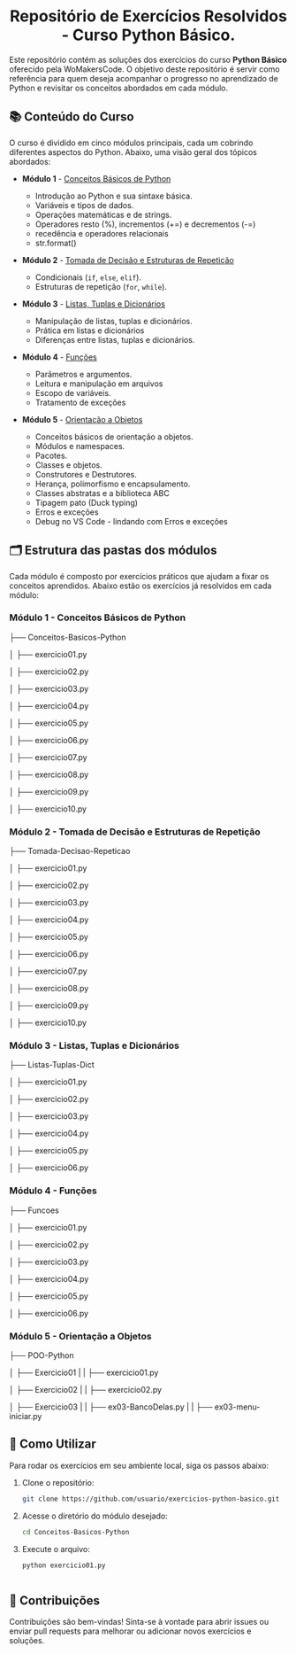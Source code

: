 <h1 align="center">Repositório de Exercícios Resolvidos - Curso Python Básico.</h1>

Este repositório contém as soluções dos exercícios do curso **Python Básico** oferecido pela WoMakersCode. O objetivo deste repositório é servir como referência para quem deseja acompanhar o progresso no aprendizado de Python e revisitar os conceitos abordados em cada módulo.

## 📚 Conteúdo do Curso

O curso é dividido em cinco módulos principais, cada um cobrindo diferentes aspectos do Python. Abaixo, uma visão geral dos tópicos abordados:

- **Módulo 1** - [Conceitos Básicos de Python]()
  - Introdução ao Python e sua sintaxe básica.
  - Variáveis e tipos de dados.
  - Operações matemáticas e de strings.
  - Operadores resto (%), incrementos (+=) e decrementos (-=)
  - recedência e operadores relacionais
  - str.format()
  
- **Módulo 2** - [Tomada de Decisão e Estruturas de Repetição]()
  - Condicionais (`if`, `else`, `elif`).
  - Estruturas de repetição (`for`, `while`).
  
- **Módulo 3** - [Listas, Tuplas e Dicionários]()
  - Manipulação de listas, tuplas e dicionários.
  - Prática em listas e dicionários
  - Diferenças entre listas, tuplas e dicionários.
  
- **Módulo 4** - [Funções]()
  - Parâmetros e argumentos.
  - Leitura e manipulação em arquivos
  - Escopo de variáveis.
  - Tratamento de exceções
  
- **Módulo 5** - [Orientação a Objetos]()
  - Conceitos básicos de orientação a objetos.
  - Módulos e namespaces.
  - Pacotes.
  - Classes e objetos.
  - Construtores e Destrutores.
  - Herança, polimorfismo e encapsulamento.
  - Classes abstratas e a biblioteca ABC
  - Tipagem pato (Duck typing)
  - Erros e exceções
  - Debug no VS Code - lindando com Erros e exceções
    

## 🗂 Estrutura das pastas dos módulos

Cada módulo é composto por exercícios práticos que ajudam a fixar os conceitos aprendidos. Abaixo estão os exercícios já resolvidos em cada módulo:

### Módulo 1 - Conceitos Básicos de Python

├── Conceitos-Basicos-Python

│   ├── exercicio01.py

│   ├── exercicio02.py

│   ├── exercicio03.py

│   ├── exercicio04.py

│   ├── exercicio05.py

│   ├── exercicio06.py

│   ├── exercicio07.py

│   ├── exercicio08.py

│   ├── exercicio09.py

│   ├── exercicio10.py


### Módulo 2 - Tomada de Decisão e Estruturas de Repetição

├── Tomada-Decisao-Repeticao

│   ├── exercicio01.py

│   ├── exercicio02.py

│   ├── exercicio03.py

│   ├── exercicio04.py

│   ├── exercicio05.py

│   ├── exercicio06.py

│   ├── exercicio07.py

│   ├── exercicio08.py

│   ├── exercicio09.py

│   ├── exercicio10.py


### Módulo 3 - Listas, Tuplas e Dicionários

├── Listas-Tuplas-Dict

│   ├── exercicio01.py

│   ├── exercicio02.py

│   ├── exercicio03.py

│   ├── exercicio04.py

│   ├── exercicio05.py

│   ├── exercicio06.py

### Módulo 4 - Funções

├── Funcoes

│   ├── exercicio01.py

│   ├── exercicio02.py

│   ├── exercicio03.py

│   ├── exercicio04.py

│   ├── exercicio05.py

│   ├── exercicio06.py

### Módulo 5 - Orientação a Objetos

├── POO-Python

│   ├── Exercicio01
|   |     ├── exercicio01.py

│   ├── Exercicio02
|   |     ├── exercicio02.py

│   ├── Exercicio03
|   |     ├── ex03-BancoDelas.py
|   |     ├── ex03-menu-iniciar.py



## 🚀 Como Utilizar

Para rodar os exercícios em seu ambiente local, siga os passos abaixo:

1. Clone o repositório:
   ```bash
   git clone https://github.com/usuario/exercicios-python-basico.git
   
1. Acesse o diretório do módulo desejado:
   ```bash
   cd Conceitos-Basicos-Python
   
3. Execute o arquivo:
   ```bash
   python exercicio01.py



## 📝 Contribuições
  Contribuições são bem-vindas! Sinta-se à vontade para abrir issues ou enviar pull requests para melhorar ou adicionar novos exercícios e soluções.

